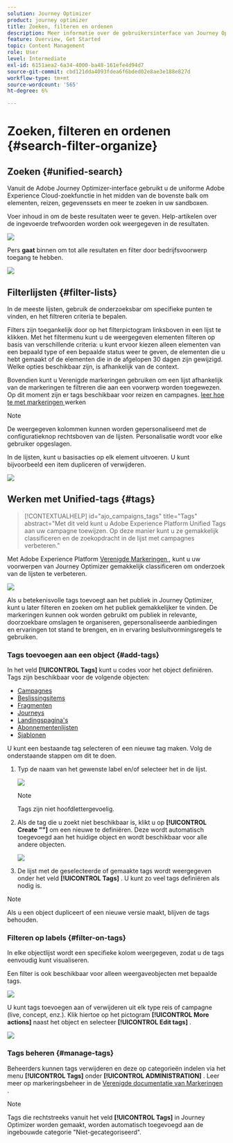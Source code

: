 ```yaml
---
solution: Journey Optimizer
product: journey optimizer
title: Zoeken, filteren en ordenen
description: Meer informatie over de gebruikersinterface van Journey Optimizer
feature: Overview, Get Started
topic: Content Management
role: User
level: Intermediate
exl-id: 6151aea2-6a34-4000-ba48-161efe4d94d7
source-git-commit: cbd121dda4093fdea6f6bded02e8ae3e188e827d
workflow-type: tm+mt
source-wordcount: '565'
ht-degree: 6%

---
```


# Zoeken, filteren en ordenen {#search-filter-organize}

## Zoeken {#unified-search}

Vanuit de Adobe Journey Optimizer-interface gebruikt u de uniforme Adobe Experience Cloud-zoekfunctie in het midden van de bovenste balk om elementen, reizen, gegevenssets en meer te zoeken in uw sandboxen.

Voer inhoud in om de beste resultaten weer te geven. Help-artikelen over de ingevoerde trefwoorden worden ook weergegeven in de resultaten.

![](assets/unified-search.png)

Pers **gaat** binnen om tot alle resultaten en filter door bedrijfsvoorwerp toegang te hebben.

![](assets/search-and-filter.png)

## Filterlijsten {#filter-lists}

In de meeste lijsten, gebruik de onderzoeksbar om specifieke punten te vinden, en het filtreren criteria te bepalen.

Filters zijn toegankelijk door op het filterpictogram linksboven in een lijst te klikken. Met het filtermenu kunt u de weergegeven elementen filteren op basis van verschillende criteria: u kunt ervoor kiezen alleen elementen van een bepaald type of een bepaalde status weer te geven, de elementen die u hebt gemaakt of de elementen die in de afgelopen 30 dagen zijn gewijzigd. Welke opties beschikbaar zijn, is afhankelijk van de context.

Bovendien kunt u Verenigde markeringen gebruiken om een lijst afhankelijk van de markeringen te filtreren die aan een voorwerp worden toegewezen. Op dit moment zijn er tags beschikbaar voor reizen en campagnes. [ leer hoe te met markeringen ](#tags) werken

>[!NOTE]
>
>De weergegeven kolommen kunnen worden gepersonaliseerd met de configuratieknop rechtsboven van de lijsten. Personalisatie wordt voor elke gebruiker opgeslagen.

In de lijsten, kunt u basisacties op elk element uitvoeren. U kunt bijvoorbeeld een item dupliceren of verwijderen.

![](assets/journey4.png)

## Werken met Unified-tags {#tags}

>[!CONTEXTUALHELP]
>id="ajo_campaigns_tags"
>title="Tags"
>abstract="Met dit veld kunt u Adobe Experience Platform Unified Tags aan uw campagne toewijzen. Op deze manier kunt u ze gemakkelijk classificeren en de zoekopdracht in de lijst met campagnes verbeteren."

Met Adobe Experience Platform [ Verenigde Markeringen ](https://experienceleague.adobe.com/docs/experience-platform/administrative-tags/overview.html), kunt u uw voorwerpen van Journey Optimizer gemakkelijk classificeren om onderzoek van de lijsten te verbeteren.

![](../rn/assets/do-not-localize/campaigns-tag.gif)

Als u betekenisvolle tags toevoegt aan het publiek in Journey Optimizer, kunt u later filteren en zoeken om het publiek gemakkelijker te vinden. De markeringen kunnen ook worden gebruikt om publiek in relevante, doorzoekbare omslagen te organiseren, gepersonaliseerde aanbiedingen en ervaringen tot stand te brengen, en in ervaring besluitvormingsregels te gebruiken.

### Tags toevoegen aan een object {#add-tags}

In het veld **[!UICONTROL Tags]** kunt u codes voor het object definiëren. Tags zijn beschikbaar voor de volgende objecten:

* [Campagnes](../campaigns/create-campaign.md#create)
* [Beslissingsitems](../experience-decisioning/items.md)
* [Fragmenten](../content-management/fragments.md)
* [Journeys](../building-journeys/journey-properties.md)
* [Landingspagina&#39;s](../landing-pages/create-lp.md)
* [Abonnementenlijsten](../landing-pages/subscription-list.md)
* [Sjablonen](../content-management/content-templates.md)

U kunt een bestaande tag selecteren of een nieuwe tag maken. Volg de onderstaande stappen om dit te doen.

1. Typ de naam van het gewenste label en/of selecteer het in de lijst.

   ![](assets/tags1.png)

   >[!NOTE]
   >
   > Tags zijn niet hoofdlettergevoelig.

1. Als de tag die u zoekt niet beschikbaar is, klikt u op **[!UICONTROL Create ""]** om een nieuwe te definiëren. Deze wordt automatisch toegevoegd aan het huidige object en wordt beschikbaar voor alle andere objecten.

   ![](assets/tags4.png)

1. De lijst met de geselecteerde of gemaakte tags wordt weergegeven onder het veld **[!UICONTROL Tags]** . U kunt zo veel tags definiëren als nodig is.

>[!NOTE]
> 
> Als u een object dupliceert of een nieuwe versie maakt, blijven de tags behouden.

### Filteren op labels {#filter-on-tags}

In elke objectlijst wordt een specifieke kolom weergegeven, zodat u de tags eenvoudig kunt visualiseren.

Een filter is ook beschikbaar voor alleen weergaveobjecten met bepaalde tags.

![](assets/tags2.png)

U kunt tags toevoegen aan of verwijderen uit elk type reis of campagne (live, concept, enz.). Klik hiertoe op het pictogram **[!UICONTROL More actions]** naast het object en selecteer **[!UICONTROL Edit tags]** .

![](assets/tags3.png)

### Tags beheren {#manage-tags}

Beheerders kunnen tags verwijderen en deze op categorieën indelen via het menu **[!UICONTROL Tags]** onder **[!UICONTROL ADMINISTRATION]** . Leer meer op markeringsbeheer in de [ Verenigde documentatie van Markeringen ](https://experienceleague.adobe.com/docs/experience-platform/administrative-tags/ui/managing-tags.html).

>[!NOTE]
>
> Tags die rechtstreeks vanuit het veld **[!UICONTROL Tags]** in Journey Optimizer worden gemaakt, worden automatisch toegevoegd aan de ingebouwde categorie &quot;Niet-gecategoriseerd&quot;.
